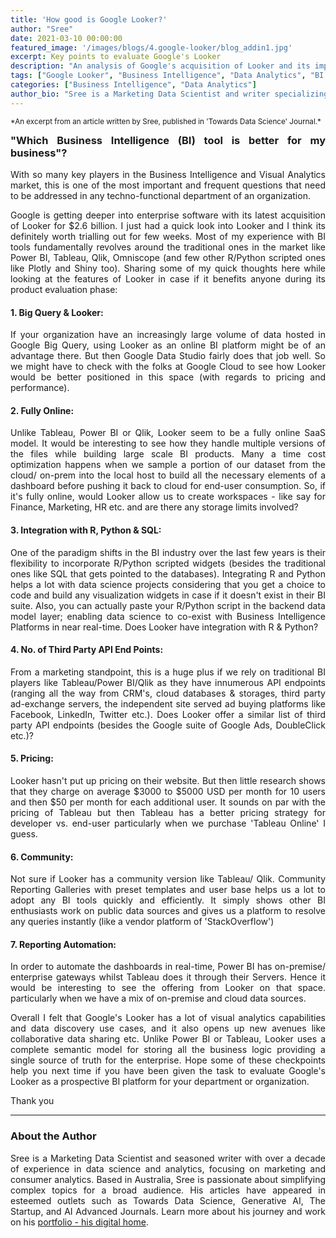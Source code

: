 ```yaml
---
title: 'How good is Google Looker?'
author: "Sree"
date: 2021-03-10 00:00:00
featured_image: '/images/blogs/4.google-looker/blog_addin1.jpg'
excerpt: Key points to evaluate Google's Looker
description: "An analysis of Google's acquisition of Looker and its implications for the Business Intelligence landscape, comparing it with tools like Tableau and Power BI."
tags: ["Google Looker", "Business Intelligence", "Data Analytics", "BI Tools"]
categories: ["Business Intelligence", "Data Analytics"]
author_bio: "Sree is a Marketing Data Scientist and writer specializing in AI, analytics, and data-driven marketing."
---
```


<small style="margin-bottom: -10px; display: block;">
  *An excerpt from an article written by Sree, published in 'Towards Data Science' Journal.*
</small>



<style>
body {
text-align: justify}
</style>

### "Which Business Intelligence (BI) tool is better for my business"?

With so many key players in the Business Intelligence and Visual Analytics market, this is one of the most important and frequent questions that need to be addressed in any techno-functional department of an organization.

Google is getting deeper into enterprise software with its latest acquisition of Looker for $2.6 billion. I just had a quick look into Looker and I think its definitely worth trialling out for few weeks. Most of my experience with BI tools fundamentally revolves around the traditional ones in the market like Power BI, Tableau, Qlik, Omniscope (and few other R/Python scripted ones like Plotly and Shiny too). Sharing some of my quick thoughts here while looking at the features of Looker in case if it benefits anyone during its product evaluation phase:

#### 1. Big Query & Looker: 

If your organization have an increasingly large volume of data hosted in Google Big Query, using Looker as an online BI platform might be of an advantage there. But then Google Data Studio fairly does that job well. So we might have to check with the folks at Google Cloud to see how Looker would be better positioned in this space (with regards to pricing and performance).

#### 2. Fully Online:

Unlike Tableau, Power BI or Qlik, Looker seem to be a fully online SaaS model. It would be interesting to see how they handle multiple versions of the files while building large scale BI products. Many a time cost optimization happens when we sample a portion of our dataset from the cloud/ on-prem into the local host to build all the necessary elements of a dashboard before pushing it back to cloud for end-user consumption. So, if it's fully online, would Looker allow us to create workspaces - like say for Finance, Marketing, HR etc. and are there any storage limits involved?

#### 3. Integration with R, Python & SQL: 

One of the paradigm shifts in the BI industry over the last few years is their flexibility to incorporate R/Python scripted widgets (besides the traditional ones like SQL that gets pointed to the databases). Integrating R and Python helps a lot with data science projects considering that you get a choice to code and build any visualization widgets in case if it doesn't exist in their BI suite. Also, you can actually paste your R/Python script in the backend data model layer; enabling data science to co-exist with Business Intelligence Platforms in near real-time. Does Looker have integration with R & Python?

#### 4. No. of Third Party API End Points: 

From a marketing standpoint, this is a huge plus if we rely on traditional BI players like Tableau/Power BI/Qlik as they have innumerous API endpoints (ranging all the way from CRM's, cloud databases & storages, third party ad-exchange servers, the independent site served ad buying platforms like Facebook, LinkedIn, Twitter etc.). Does Looker offer a similar list of third party API endpoints (besides the Google suite of Google Ads, DoubleClick etc.)?

#### 5. Pricing: 

Looker hasn't put up pricing on their website. But then little research shows that they charge on average $3000 to $5000 USD per month for 10 users and then $50 per month for each additional user. It sounds on par with the pricing of Tableau but then Tableau has a better pricing strategy for developer vs. end-user particularly when we purchase 'Tableau Online' I guess.

#### 6. Community: 

Not sure if Looker has a community version like Tableau/ Qlik. Community Reporting Galleries with preset templates and user base helps us a lot to adopt any BI tools quickly and efficiently. It simply shows other BI enthusiasts work on public data sources and gives us a platform to resolve any queries instantly (like a vendor platform of 'StackOverflow')

#### 7. Reporting Automation: 

In order to automate the dashboards in real-time, Power BI has on-premise/ enterprise gateways whilst Tableau does it through their Servers. Hence it would be interesting to see the offering from Looker on that space. particularly when we have a mix of on-premise and cloud data sources.

Overall I felt that Google's Looker has a lot of visual analytics capabilities and data discovery use cases, and it also opens up new avenues like collaborative data sharing etc. Unlike Power BI or Tableau, Looker uses a complete semantic model for storing all the business logic providing a single source of truth for the enterprise. Hope some of these checkpoints help you next time if you have been given the task to evaluate Google's Looker as a prospective BI platform for your department or organization.

Thank you

- - -


### About the Author

Sree is a Marketing Data Scientist and seasoned writer with over a decade of experience in data science and analytics, focusing on marketing and consumer analytics. Based in Australia, Sree is passionate about simplifying complex topics for a broad audience. His articles have appeared in esteemed outlets such as Towards Data Science, Generative AI, The Startup, and AI Advanced Journals. Learn more about his journey and work on his [portfolio - his digital home](https://srees.org/).
